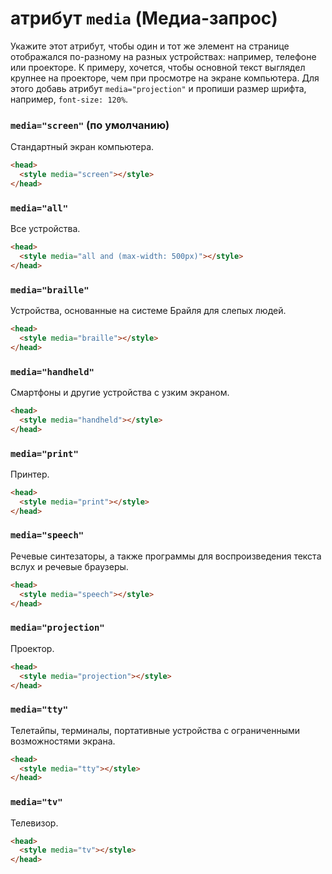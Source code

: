 # атрибут `media` (Медиа-запрос)

Укажите этот атрибут, чтобы один и тот же элемент на странице отображался по-разному на разных устройствах: например, телефоне или проекторе. К примеру, хочется, чтобы основной текст выглядел крупнее на проекторе, чем при просмотре на экране компьютера. Для этого добавь атрибут `media="projection"` и пропиши размер шрифта, например, `font-size: 120%`.

### `media="screen"` (по умолчанию)

Стандартный экран компьютера.

```html
<head>
  <style media="screen"></style>
</head>
```

### `media="all"`

Все устройства.

```html
<head>
  <style media="all and (max-width: 500px)"></style>
</head>
```

### `media="braille"`

Устройства, основанные на системе Брайля для слепых людей.

```html
<head>
  <style media="braille"></style>
</head>
```

### `media="handheld"`

Смартфоны и другие устройства с узким экраном.

```html
<head>
  <style media="handheld"></style>
</head>
```

### `media="print"`

Принтер.

```html
<head>
  <style media="print"></style>
</head>
```

### `media="speech"`

Речевые синтезаторы, а также программы для воспроизведения текста вслух и речевые браузеры.

```html
<head>
  <style media="speech"></style>
</head>
```

### `media="projection"`

Проектор.

```html
<head>
  <style media="projection"></style>
</head>
```

### `media="tty"`

Телетайпы, терминалы, портативные устройства с ограниченными возможностями экрана.

```html
<head>
  <style media="tty"></style>
</head>
```

### `media="tv"`

Телевизор.

```html
<head>
  <style media="tv"></style>
</head>
```
